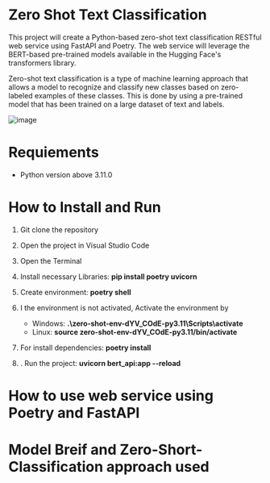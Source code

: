 # **Zero Shot Text Classification**

This project will create a Python-based zero-shot text classification RESTful web service using FastAPI and Poetry. The web service will leverage the BERT-based pre-trained models available in the Hugging Face's transformers library.

Zero-shot text classification is a type of machine learning approach that allows a model to recognize and classify new classes based on zero-labeled examples of these classes. This is done by using a pre-trained model that has been trained on a large dataset of text and labels.

![image](https://github.com/zeidzen/HR_resume/assets/36964163/5fa8cf5a-9436-4981-ac03-b8cbf1cd0893)

# Requiements
- Python version above 3.11.0

# How to Install and Run

1. Git clone the repository
2. Open the project in Visual Studio Code
3. Open the Terminal 
4. Install necessary Libraries:
    **pip install poetry uvicorn**

6. Create environment: 
   **poetry shell**

7. I the environment is not activated, Activate the environment by  
   - Windows: **.\zero-shot-env-dYV_COdE-py3.11\Scripts\activate**
   - Linux: **source zero-shot-env-dYV_COdE-py3.11/bin/activate**
8. For install dependencies: **poetry install**
9. . Run the project:
   **uvicorn bert_api:app --reload**

# How to use web service using Poetry and FastAPI


# Model Breif and Zero-Short-Classification approach used



